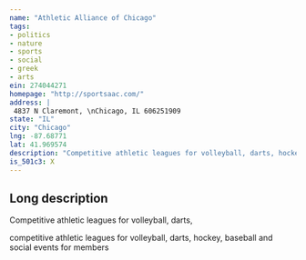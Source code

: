 ```yaml
---
name: "Athletic Alliance of Chicago"
tags:
- politics
- nature
- sports
- social
- greek
- arts
ein: 274044271
homepage: "http://sportsaac.com/"
address: |
 4837 N Claremont, \nChicago, IL 606251909
state: "IL"
city: "Chicago"
lng: -87.68771
lat: 41.969574
description: "Competitive athletic leagues for volleyball, darts, hockey, baseball and social events for members"
is_501c3: X
---
```


## Long description

Competitive athletic leagues for volleyball, darts,
  
  competitive athletic leagues for volleyball, darts, hockey, baseball and social events for members

